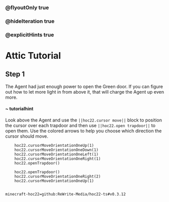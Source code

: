 ### @flyoutOnly true
### @hideIteration true
### @explicitHints true


# Attic Tutorial

## Step 1
The Agent had just enough power to open the Green door. If you can figure out how to let more light in from above it, that will charge the Agent up even more.

#### ~ tutorialhint 
Look above the Agent and use the ``||hoc22.cursor move||`` block to position the cursor over each trapdoor and then use ``||hoc22.open trapdoor||`` to open them. Use the colored arrows to help you choose which direction the cursor should move.



```ghost
    hoc22.cursorMoveOrientationOneUp(1)
    hoc22.cursorMoveOrientationOneDown(1)
    hoc22.cursorMoveOrientationOneLeft(1)
    hoc22.cursorMoveOrientationOneRight(1)
    hoc22.openTrapdoor()
```
```template
    hoc22.openTrapdoor()
    hoc22.cursorMoveOrientationOneRight(2)
    hoc22.cursorMoveOrientationOneUp(1)
    
```
```package
minecraft-hoc22=github:ReWrite-Media/hoc22-ts#v0.3.12
```